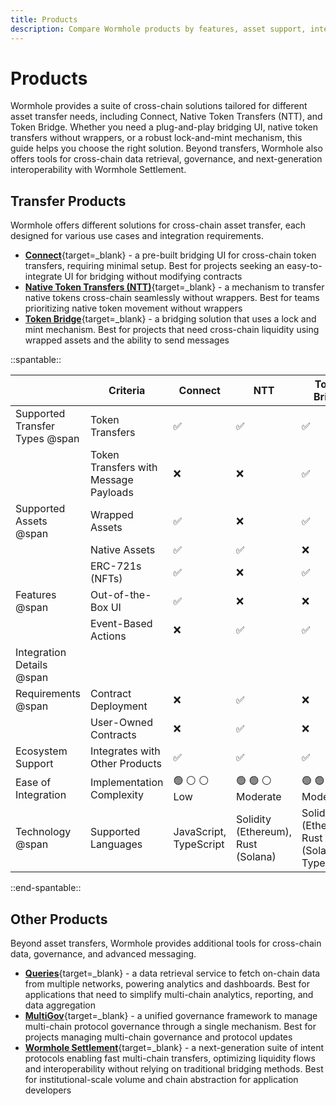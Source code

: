 ```yaml
---
title: Products
description: Compare Wormhole products by features, asset support, integration complexity, and use cases. Explore additional tools for data, governance, and execution.
---
```


# Products 

Wormhole provides a suite of cross-chain solutions tailored for different asset transfer needs, including Connect, Native Token Transfers (NTT), and Token Bridge. Whether you need a plug-and-play bridging UI, native token transfers without wrappers, or a robust lock-and-mint mechanism, this guide helps you choose the right solution. Beyond transfers, Wormhole also offers tools for cross-chain data retrieval, governance, and next-generation interoperability with Wormhole Settlement.

## Transfer Products

Wormhole offers different solutions for cross-chain asset transfer, each designed for various use cases and integration requirements.

- [**Connect**](/docs/build/applications/connect/overview/){target=\_blank} - a pre-built bridging UI for cross-chain token transfers, requiring minimal setup. Best for projects seeking an easy-to-integrate UI for bridging without modifying contracts
- [**Native Token Transfers (NTT)**](/docs/learn/messaging/native-token-transfers/overview/){target=\_blank} - a mechanism to transfer native tokens cross-chain seamlessly without wrappers. Best for teams prioritizing native token movement without wrappers
- [**Token Bridge**](/docs/learn/messaging/token-bridge/){target=\_blank} - a bridging solution that uses a lock and mint mechanism. Best for projects that need cross-chain liquidity using wrapped assets and the ability to send messages 


<div markdown class="full-width">

::spantable::

|                                | Criteria                              | Connect            | NTT                | Token Bridge         |
|--------------------------------|---------------------------------------|--------------------|--------------------|----------------------|
| Supported Transfer Types @span | Token Transfers                       | :white_check_mark: | :white_check_mark: | :white_check_mark:   |
|                                | Token Transfers with Message Payloads | :x:                | :x:                | :white_check_mark:   |
| Supported Assets @span         | Wrapped Assets                        | :white_check_mark: | :x:                | :white_check_mark:   |
|                                | Native Assets                         | :white_check_mark: | :white_check_mark: | :x:                  |
|                                | ERC-721s (NFTs)                       | :white_check_mark: | :x:                | :white_check_mark:   |
| Features @span                 | Out-of-the-Box UI                     | :white_check_mark: | :x:                | :x:                  |
|                                | Event-Based Actions                   | :x:                | :white_check_mark: | :white_check_mark:   |
| Integration Details @span      |                                       |                    |                    |                      |
| Requirements @span             | Contract Deployment                   | :x:                | :white_check_mark: | :x:                  |
|                                | User-Owned Contracts                  | :x:                | :white_check_mark: | :x:                  |
| Ecosystem Support              | Integrates with Other Products        | :white_check_mark: | :white_check_mark: | :white_check_mark:   |
| Ease of Integration            | Implementation Complexity             | :green_circle: :white_circle: :white_circle: <br> Low | :green_circle: :green_circle: :white_circle: <br> Moderate | :green_circle: :green_circle: :white_circle: <br> Moderate |
| Technology @span               | Supported Languages                   | JavaScript, TypeScript | Solidity (Ethereum), Rust (Solana) | Solidity (Ethereum), Rust (Solana), TypeScript |

::end-spantable::

</div>

## Other Products

Beyond asset transfers, Wormhole provides additional tools for cross-chain data, governance, and advanced messaging.

- [**Queries**](/docs/build/applications/queries/overview/){target=\_blank} - a data retrieval service to fetch on-chain data from multiple networks, powering analytics and dashboards. Best for applications that need to simplify multi-chain analytics, reporting, and data aggregation 
- [**MultiGov**](/docs/learn/governance/overview/){target=\_blank} - a unified governance framework to manage multi-chain protocol governance through a single mechanism. Best for projects managing multi-chain governance and protocol updates
- [**Wormhole Settlement**](/docs/learn/messaging/wormhole-settlement/overview/){target=\_blank} - a next-generation suite of intent protocols enabling fast multi-chain transfers, optimizing liquidity flows and interoperability without relying on traditional bridging methods. Best for institutional-scale volume and chain abstraction for application developers 
